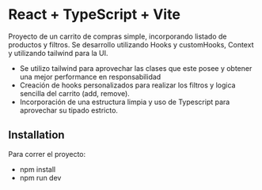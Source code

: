 # React + TypeScript + Vite

Proyecto de un carrito de compras simple, incorporando listado de productos y filtros. Se desarrollo utilizando Hooks y customHooks, Context y utilizando tailwind para la UI.


- Se utilizo tailwind para aprovechar las clases que este posee y obtener una mejor performance en responsabilidad
- Creación de hooks personalizados para realizar los filtros y logica sencilla del carrito (add, remove).
- Incorporación de una estructura limpia y uso de Typescript para aprovechar su tipado estricto.


## Installation

Para correr el proyecto:

* npm install
* npm run dev



